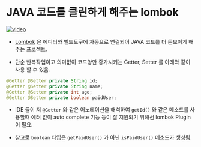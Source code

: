 [videoUrl]: http://127.0.0.1:8082/example-video-05.mp4
[thumbnailUrl]: http://127.0.0.1:8082/example-image-05.webp
[tags]: idea,java,lombok
[author]: me@aluc.io
[duration]: 01:58
[prev]: ./04-intellij-editorconfig.md
[next]: ./06-intellij-hot-swap.md

# JAVA 코드를 클린하게 해주는 lombok

[![video][thumbnailUrl]][videoUrl]

- [Lombok][lombok] 은 에디터와 빌드도구에 자동으로 연결되어 JAVA 코드를
  더 돋보이게 해주는 프로젝트.

- 단순 반복작업이고 의미없이 코드양만 증가시키는 Getter, Setter 를 아래와 같이
  사용 할 수 있음.

```java
@Getter @Setter private String id;
@Getter @Setter private String name;
@Getter @Setter private int age;
@Getter @Setter private boolean paidUser;
```

- IDE 들이 저 `@Getter` 와 같은 어노테이션을 해석하여 `getId()` 와 같은 메소드를
  사용할때 에러 없이 auto complete 기능 등이 잘 지원되기 위해선 lombok Plugin 이
  필요.

- 참고로 `boolean` 타입은 `getPaidUser()` 가 아닌 `isPaidUser()` 메소드가 생성됨.

[lombok]: https://projectlombok.org/

